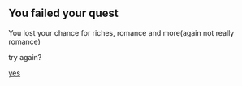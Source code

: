 ## You failed your quest

You lost your chance for riches, romance and more(again not really romance)

try again?

[yes](Journey-begins.md)